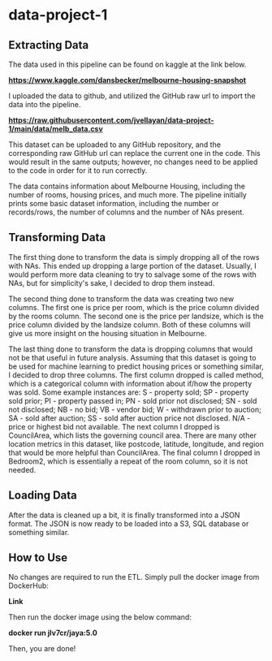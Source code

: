 # data-project-1
## Extracting Data
The data used in this pipeline can be found on kaggle at the link below.

**https://www.kaggle.com/dansbecker/melbourne-housing-snapshot**

I uploaded the data to github, and utilized the GitHub raw url to import the data into the pipeline.

**https://raw.githubusercontent.com/jvellayan/data-project-1/main/data/melb_data.csv**

This dataset can be uploaded to any GitHub repository, and the corresponding raw GitHub url can replace the current one in the code. This would result in the same outputs; however, no changes need to be applied to the code in order for it to run correctly.

The data contains information about Melbourne Housing, including the number of rooms, housing prices, and much more. The pipeline initially prints some basic dataset information, including the number or records/rows, the number of columns and the number of NAs present.

## Transforming Data

The first thing done to transform the data is simply dropping all of the rows with NAs. This ended up dropping a large portion of the dataset. Usually, I would perform more data cleaning to try to salvage some of the rows with NAs, but for simplicity's sake, I decided to drop them instead. 

The second thing done to transform the data was creating two new columns. The first one is price per room, which is the price column divided by the rooms column. The second one is the price per landsize, which is the price column divided by the landsize column. Both of these columns will give us more insight on the housing situation in Melbourne. 

The last thing done to transform the data is dropping columns that would not be that useful in future analysis. Assuming that this dataset is going to be used for machine learning to predict housing prices or something similar, I decided to drop three columns. The first column dropped is called method, which is a categorical column with information about if/how the property was sold. Some example instances are: S - property sold; SP - property sold prior; PI - property passed in; PN - sold prior not disclosed; SN - sold not disclosed; NB - no bid; VB - vendor bid; W - withdrawn prior to auction; SA - sold after auction; SS - sold after auction price not disclosed. N/A - price or highest bid not available. The next column I dropped is CouncilArea, which lists the governing council area. There are many other location metrics in this dataset, like postcode, latitude, longitude, and region that would be more helpful than CouncilArea. The final column I dropped in Bedroom2, which is essentially a repeat of the room column, so it is not needed.

## Loading Data

After the data is cleaned up a bit, it is finally transformed into a JSON format. The JSON is now ready to be loaded into a S3, SQL database or something similar. 

## How to Use
No changes are required to run the ETL. Simply pull the docker image from DockerHub: 

**Link**

Then run the docker image using the below command:

**docker run jlv7cr/jaya:5.0**

Then, you are done!

